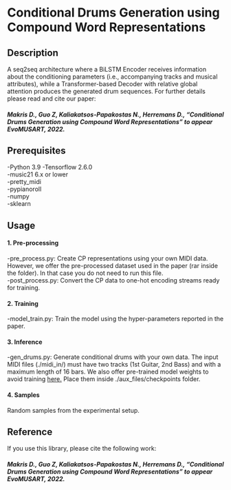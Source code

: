 # Conditional Drums Generation using Compound Word Representations

## Description

A seq2seq architecture where a BiLSTM Encoder receives information about the conditioning parameters (i.e., accompanying tracks and musical attributes), while a Transformer-based Decoder with relative global attention produces the generated drum sequences. For further details please read and cite our paper:

##### Makris D., Guo Z, Kaliakatsos-Papakostas N., Herremans D., “Conditional Drums Generation using Compound Word Representations” to appear EvoMUSART, 2022.

## Prerequisites
-Python 3.9
-Tensorflow 2.6.0  <br />
-music21 6.x or lower <br />
-pretty_midi <br />
-pypianoroll <br />
-numpy <br />
-sklearn <br />

## Usage

#### 1. Pre-processing

-pre_process.py: Create CP representations using your own MIDI data. However, we offer the pre-processed dataset used in the paper (rar inside the folder). In that case you do not need to run this file. <br />
-post_process.py: Convert the CP data to one-hot encoding streams ready for training.

#### 2. Training

-model_train.py: Train the model using the hyper-parameters reported in the paper.

#### 3. Inference

-gen_drums.py: Generate conditional drums with your own data. The input MIDI files (./midi_in/) must have two tracks (1st Guitar, 2nd Bass) and with a maximum length of 16 bars. We also offer pre-trained model weights to avoid training [here.](https://drive.google.com/file/d/1eGiZnn7rk03N0Gb9VdQZT7nUt-sRxAoW/view?usp=sharing) Place them inside ./aux_files/checkpoints folder.

#### 4. Samples

Random samples from the experimental setup.

## Reference

If you use this library, please cite the following work:

##### Makris D., Guo Z, Kaliakatsos-Papakostas N., Herremans D., “Conditional Drums Generation using Compound Word Representations” to appear EvoMUSART, 2022.
